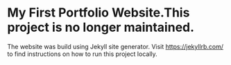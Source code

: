 # My First Portfolio Website.This project is no longer maintained. 
The website was build using Jekyll site generator. Visit https://jekyllrb.com/ to find instructions on how to run this project locally.
